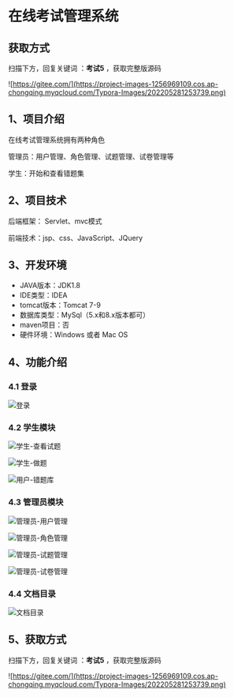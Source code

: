 # 在线考试管理系统

## 获取方式

扫描下方，回复关键词  ：**考试5** ，获取完整版源码

![https://gitee.com/](https://project-images-1256969109.cos.ap-chongqing.myqcloud.com/Typora-Images/202205281253739.png)

## 1、项目介绍

在线考试管理系统拥有两种角色

管理员：用户管理、角色管理、试题管理、试卷管理等

学生：开始和查看错题集


## 2、项目技术

后端框架： Servlet、mvc模式

前端技术：jsp、css、JavaScript、JQuery

## 3、开发环境

- JAVA版本：JDK1.8
- IDE类型：IDEA
- tomcat版本：Tomcat 7-9
- 数据库类型：MySql（5.x和8.x版本都可） 
- maven项目：否
- 硬件环境：Windows 或者 Mac OS


## 4、功能介绍

### 4.1 登录

![登录](https://project-images-1256969109.cos.ap-chongqing.myqcloud.com/Typora-Images/202208131828949.jpg)

### 4.2 学生模块

![学生-查看试题](https://project-images-1256969109.cos.ap-chongqing.myqcloud.com/Typora-Images/202208131828221.jpg)

![学生-做题](https://project-images-1256969109.cos.ap-chongqing.myqcloud.com/Typora-Images/202208131828244.jpg)

![用户-错题库](https://project-images-1256969109.cos.ap-chongqing.myqcloud.com/Typora-Images/202208131828390.jpg)

### 4.3 管理员模块

![管理员-用户管理](https://project-images-1256969109.cos.ap-chongqing.myqcloud.com/Typora-Images/202208131828719.jpg)

![管理员-角色管理](https://project-images-1256969109.cos.ap-chongqing.myqcloud.com/Typora-Images/202208131828730.jpg)

![管理员-试题管理](https://project-images-1256969109.cos.ap-chongqing.myqcloud.com/Typora-Images/202208131828258.jpg)

![管理员-试卷管理](https://project-images-1256969109.cos.ap-chongqing.myqcloud.com/Typora-Images/202208131828411.jpg)

### 4.4 文档目录

![文档目录](https://project-images-1256969109.cos.ap-chongqing.myqcloud.com/Typora-Images/202208131829750.jpg)

## 5、获取方式

扫描下方，回复关键词  ：**考试5** ，获取完整版源码



![https://gitee.com/](https://project-images-1256969109.cos.ap-chongqing.myqcloud.com/Typora-Images/202205281253739.png)

